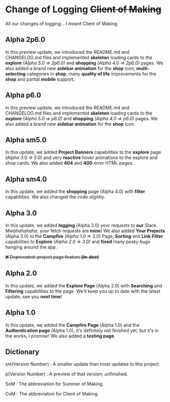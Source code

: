 # Change of Logging ~~Client of Making~~

All our changes of logging... I meant Client of Making.

## Alpha 2p6.0

In this preview update, we introduced the README.md and CHANGELOG.md files and implemented **skeleton** loading cards to the **explore** _(Alpha 5.0 => 2p6.0)_ and **shopping** _(Alpha 4.0 => 2p6.0)_ pages. We also added a brand new **sidebar animation** for the **shop** icon, **multi-selecting** categories in **shop**, many **quality of life** improvements for the **shop** and partial **mobile** support.

## Alpha p6.0

In this preview update, we introduced the README.md and CHANGELOG.md files and implemented **skeleton** loading cards to the **explore** _(Alpha 5.0 => p6.0)_ and **shopping** _(Alpha 4.0 => p6.0)_ pages. We also added a brand new **sidebar animation** for the **shop** icon.

## Alpha sm5.0

In this update, we added **Project Banners** capabilities to the **explore** page _(Alpha 3.0 => 5.0)_ and very **reactive** hover animations to the explore and shop cards. We also added **404** and **400** error HTML pages.

## Alpha sm4.0

In this update, we added the **shopping** page (Alpha 4.0) with **filter** capabilities. We also changed the code _slightly_.

## Alpha 3.0

In this update, we added **logging** (Alpha 3.0) your requests to **our** Slack. _Mwahahahaha_, your fetch requests are **mine**! We also added **Your Projects** (Alpha 3.0) to the **Campfire** _(Alpha 1.0 => 3.0)_ Page, **Sorting** and **Link Filter** capabilities to **Explore** _(Alpha 2.0 => 3.0)_ and **fixed** many _pesky bugs_ hanging around the app.

~~❌ Deprecated: project page feature **(in-dev)**~~

## Alpha 2.0

In this update, we added the **Explore Page** (Alpha 2.0) with **Searching** and **Filtering** capabilities to the page. We'll keep you up to date with the latest update, see you **next time**!

## Alpha 1.0

In this update, we added the **Campfire Page** (Alpha 1.0) and the **Authentication page** (Alpha 1.0), it's definitely not finished yet, but it's in the works, I _promise_! We also added a **testing page**.

## Dictionary

sm(Version Number)
: A smaller update than most updates to this project.

p(Version Number)
: A preview of that version; unfinished.

SoM
: The abbreviation for Summer of Making.

CoM
: The abbreviation for Client of Making.
